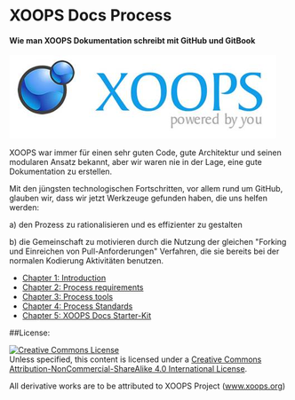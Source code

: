 XOOPS Docs Process
============

#### Wie man XOOPS Dokumentation schreibt mit GitHub und GitBook

![logoXoops.jpg](../assets/logoXoops.jpg)

XOOPS war immer für einen sehr guten Code, gute Architektur und seinen modularen Ansatz bekannt, aber wir waren nie in der Lage, eine gute Dokumentation zu erstellen.

Mit den jüngsten technologischen Fortschritten, vor allem rund um GitHub, glauben wir, dass wir jetzt Werkzeuge gefunden haben, die uns helfen werden:

a) den Prozess zu rationalisieren und es effizienter zu gestalten

b) die Gemeinschaft zu motivieren durch die Nutzung der gleichen "Forking und Einreichen von Pull-Anforderungen" Verfahren, die sie bereits bei der normalen Kodierung Aktivitäten benutzen.


* [Chapter 1: Introduction](book/ch1.md)
* [Chapter 2: Process requirements](book/ch2.md)
* [Chapter 3: Process tools](book/ch3.md)
* [Chapter 4: Process Standards](book/ch4.md)
* [Chapter 5: XOOPS Docs Starter-Kit](book/ch5.md)

##License:

<a rel="license" href="http://creativecommons.org/licenses/by-nc-sa/4.0/"><img alt="Creative Commons License" style="border-width:0" src="https://i.creativecommons.org/l/by-nc-sa/4.0/88x31.png" /></a><br />Unless specified, this content is licensed under a <a rel="license" href="http://creativecommons.org/licenses/by-nc-sa/4.0/">Creative Commons Attribution-NonCommercial-ShareAlike 4.0 International License</a>.

All derivative works are to be attributed to XOOPS Project (www.xoops.org)
